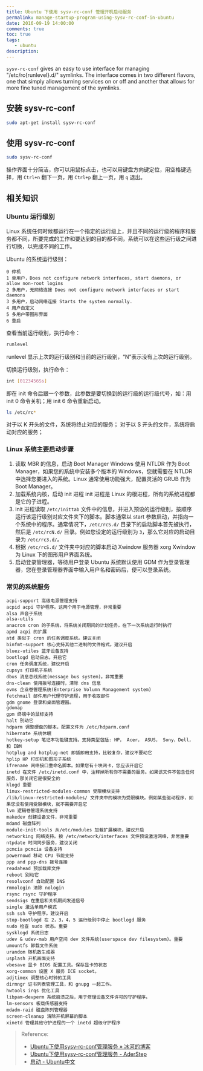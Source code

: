 ```yaml
---
title: Ubuntu 下使用 sysv-rc-conf 管理开机启动服务
permalink: manage-startup-program-using-sysv-rc-conf-in-ubuntu
date: 2016-09-19 14:00:00
comments: true
toc: true
tags:
   - ubuntu
description:
---
```

`sysv-rc-conf` gives an easy to use interface for managing "/etc/rc{runlevel}.d/" symlinks. The interface comes in two different flavors, one that simply allows turning services on or off and another that allows for more fine tuned management of the symlinks.

## 安装 sysv-rc-conf
``` bash
sudo apt-get install sysv-rc-conf
```

## 使用 sysv-rc-conf
``` bash
sudo sysv-rc-conf
```
操作界面十分简洁，你可以用鼠标点击，也可以用键盘方向键定位，用空格键选择，用 `Ctrl+n` 翻下一页，用 `Ctrl+p` 翻上一页，用 `q` 退出。

<!-- more -->

## 相关知识
### Ubuntu 运行级别
Linux 系统任何时候都运行在一个指定的运行级上，并且不同的运行级的程序和服务都不同，所要完成的工作和要达到的目的都不同，系统可以在这些运行级之间进行切换，以完成不同的工作。

Ubuntu 的系统运行级别：
```
0 停机
1 单用户，Does not configure network interfaces, start daemons, or allow non-root logins
2 多用户，无网络连接 Does not configure network interfaces or start daemons
3 多用户，启动网络连接 Starts the system normally.
4 用户自定义
5 多用户带图形界面
6 重启
```

查看当前运行级别，执行命令：
``` bash
runlevel
```
runlevel 显示上次的运行级别和当前的运行级别，“N”表示没有上次的运行级别。

切换运行级别，执行命令：
``` bash
int [0123456Ss]
```
即在 init 命令后跟一个参数，此参数是要切换到的运行级的运行级代号，如：用 init 0 命令关机；用 init 6 命令重新启动。

``` bash
ls /etc/rc*
```
对于以 K 开头的文件，系统将终止对应的服务；
对于以 S 开头的文件，系统将启动对应的服务；

### Linux 系统主要启动步骤
1. 读取 MBR 的信息，启动 Boot Manager
Windows 使用 NTLDR 作为 Boot Manager，如果您的系统中安装多个版本的 Windows，您就需要在 NTLDR 中选择您要进入的系统。Linux 通常使用功能强大，配置灵活的 GRUB 作为 Boot Manager。
2. 加载系统内核，启动 init 进程
init 进程是 Linux 的根进程，所有的系统进程都是它的子进程。
3. init 进程读取 `/etc/inittab` 文件中的信息，并进入预设的运行级别，按顺序运行该运行级别对应文件夹下的脚本。脚本通常以 start 参数启动，并指向一个系统中的程序。通常情况下，`/etc/rcS.d/` 目录下的启动脚本首先被执行，然后是 `/etc/rcN.d/` 目录。例如您设定的运行级别为 `3`，那么它对应的启动目录为 `/etc/rc3.d/`。
4. 根据 `/etc/rcS.d/` 文件夹中对应的脚本启动 Xwindow 服务器 xorg Xwindow 为 Linux 下的图形用户界面系统。
5. 启动登录管理器，等待用户登录 Ubuntu 系统默认使用 GDM 作为登录管理器，您在登录管理器界面中输入用户名和密码后，便可以登录系统。

### 常见的系统服务
```
acpi-support 高级电源管理支持
acpid acpi 守护程序。这两个用于电源管理，非常重要
alsa 声音子系统
alsa-utils
anacron cron 的子系统，将系统关闭期间的计划任务，在下一次系统运行时执行
apmd acpi 的扩展
atd 类似于 cron 的任务调度系统。建议关闭
binfmt-support 核心支持其他二进制的文件格式。建议开启
bluez-utiles 蓝牙设备支持
bootlogd 启动日志。开启它
cron 任务调度系统，建议开启
cupsys 打印机子系统
dbus 消息总线系统(message bus system)。非常重要
dns-clean 使用拨号连接时，清除 dns 信息
evms 企业卷管理系统(Enterprise Volumn Management system)
fetchmail 邮件用户代理守护进程，用于收取邮件
gdm gnome 登录和桌面管理器。
gdomap
gpm 终端中的鼠标支持
halt 别动它
hdparm 调整硬盘的脚本，配置文件为 /etc/hdparm.conf
hibernate 系统休眠
hotkey-setup 笔记本功能键支持。支持类型包括: HP， Acer， ASUS， Sony，Dell， 和 IBM
hotplug and hotplug-net 即插即用支持，比较复杂，建议不要动它
hplip HP 打印机和图形子系统
ifrename 网络接口重命名脚本。如果您有十块网卡，您应该开启它
inetd 在文件 /etc/inetd.conf 中，注释掉所有你不需要的服务。如果该文件不包含任何服务，那关闭它是很安全的
klogd 重要
linux-restricted-modules-common 受限模块支持
/lib/linux-restricted-modules/ 文件夹中的模块为受限模块。例如某些驱动程序，如果您没有使用受限模块，就不需要开启它
lvm 逻辑卷管理系统支持
makedev 创建设备文件，非常重要
mdamd 磁盘阵列
module-init-tools 从/etc/modules 加载扩展模块，建议开启
networking 网络支持。按 /etc/network/interfaces 文件预设激活网络，非常重要
ntpdate 时间同步服务，建议关闭
pcmcia pcmcia 设备支持
powernowd 移动 CPU 节能支持
ppp and ppp-dns 拨号连接
readahead 预加载库文件
reboot 别动它
resolvconf 自动配置 DNS
rmnologin 清除 nologin
rsync rsync 守护程序
sendsigs 在重启和关机期间发送信号
single 激活单用户模式
ssh ssh 守护程序。建议开启
stop-bootlogd 在 2，3，4，5 运行级别中停止 bootlogd 服务
sudo 检查 sudo 状态。重要
sysklogd 系统日志
udev & udev-mab 用户空间 dev 文件系统(userspace dev filesystem)。重要
umountfs 卸载文件系统
urandom 随机数生成器
usplash 开机画面支持
vbesave 显卡 BIOS 配置工具。保存显卡的状态
xorg-common 设置 X 服务 ICE socket。
adjtimex 调整核心时钟的工具
dirmngr 证书列表管理工具，和 gnupg 一起工作。
hwtools irqs 优化工具
libpam-devperm 系统崩溃之后，用于修理设备文件许可的守护程序。
lm-sensors 板载传感器支持
mdadm-raid 磁盘陈列管理器
screen-cleanup 清除开机屏幕的脚本
xinetd 管理其他守护进程的一个 inetd 超级守护程序
```

> Reference:
> - [Ubuntu下使用sysv-rc-conf管理服务 » 冰河的博客](https://www.binghe.org/2009/12/manage-services-using-sysv-rc-conf-in-ubuntu/)
> - [Ubuntu下使用sysv-rc-conf管理服务 - AderStep](http://blog.csdn.net/gatieme/article/details/45251389)
> - [启动 - Ubuntu中文](http://wiki.ubuntu.org.cn/%E5%90%AF%E5%8A%A8)
